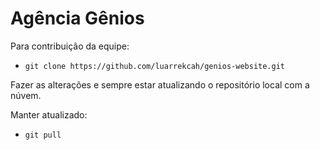 # Agência Gênios 

Para contribuição da equipe:

- `git clone https://github.com/luarrekcah/genios-website.git`

Fazer as alterações e sempre estar atualizando o repositório local com a núvem.

Manter atualizado:

- `git pull`


